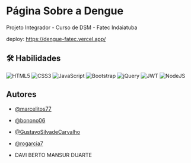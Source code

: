 # Página Sobre a Dengue 

Projeto Integrador - Curso de DSM - Fatec Indaiatuba

deploy: https://dengue-fatec.vercel.app/


## 🛠 Habilidades
![HTML5](https://img.shields.io/badge/html5-%23E34F26.svg?style=for-the-badge&logo=html5&logoColor=white)
![CSS3](https://img.shields.io/badge/css3-%231572B6.svg?style=for-the-badge&logo=css3&logoColor=white)
![JavaScript](https://img.shields.io/badge/javascript-%23323330.svg?style=for-the-badge&logo=javascript&logoColor=%23F7DF1E) 
![Bootstrap](https://img.shields.io/badge/bootstrap-%238511FA.svg?style=for-the-badge&logo=bootstrap&logoColor=white)
![jQuery](https://img.shields.io/badge/jquery-%230769AD.svg?style=for-the-badge&logo=jquery&logoColor=white)
![JWT](https://img.shields.io/badge/JWT-black?style=for-the-badge&logo=JSON%20web%20tokens)
![NodeJS](https://img.shields.io/badge/node.js-6DA55F?style=for-the-badge&logo=node.js&logoColor=white)

## Autores

- [@marcelitos77](https://www.github.com/marcelitos77)

- [@bonono06](https://github.com/bonomo06)

- [@GustavoSilvadeCarvalho](https://github.com/GustavoSilvadeCarvalho)

- [@rogarcia7](https://github.com/rogarcia7)

- DAVI BERTO MANSUR DUARTE 


  
